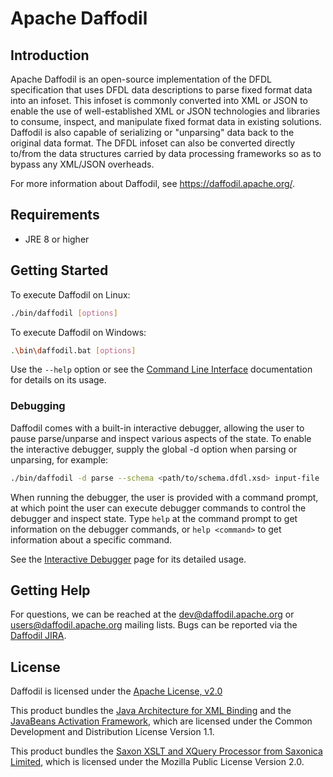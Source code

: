 <!--
  Licensed to the Apache Software Foundation (ASF) under one or more
  contributor license agreements.  See the NOTICE file distributed with
  this work for additional information regarding copyright ownership.
  The ASF licenses this file to You under the Apache License, Version 2.0
  (the "License"); you may not use this file except in compliance with
  the License.  You may obtain a copy of the License at

      http://www.apache.org/licenses/LICENSE-2.0

  Unless required by applicable law or agreed to in writing, software
  distributed under the License is distributed on an "AS IS" BASIS,
  WITHOUT WARRANTIES OR CONDITIONS OF ANY KIND, either express or implied.
  See the License for the specific language governing permissions and
  limitations under the License.
-->

# Apache Daffodil

## Introduction

Apache Daffodil is an open-source implementation of the DFDL specification
that uses DFDL data descriptions to parse fixed format data into an infoset.
This infoset is commonly converted into XML or JSON to enable the use of
well-established XML or JSON technologies and libraries to consume, inspect,
and manipulate fixed format data in existing solutions. Daffodil is also
capable of serializing or "unparsing" data back to the original data format.
The DFDL infoset can also be converted directly to/from the data structures
carried by data processing frameworks so as to bypass any XML/JSON overheads.

For more information about Daffodil, see <https://daffodil.apache.org/>.

## Requirements

* JRE 8 or higher

## Getting Started

To execute Daffodil on Linux:

```bash
./bin/daffodil [options]
```

To execute Daffodil on Windows:

```bash
.\bin\daffodil.bat [options]
```

Use the `--help` option or see the [Command Line Interface](https://daffodil.apache.org/cli/)
documentation for details on its usage.

### Debugging

Daffodil comes with a built-in interactive debugger, allowing the user to pause
parse/unparse and inspect various aspects of the state. To enable the
interactive debugger, supply the global -d option when parsing or unparsing,
for example:

```bash
./bin/daffodil -d parse --schema <path/to/schema.dfdl.xsd> input-file
```

When running the debugger, the user is provided with a command prompt, at which
point the user can execute debugger commands to control the debugger and
inspect state. Type `help` at the command prompt to get information on the
debugger commands, or `help <command>` to get information about a specific
command.

See the [Interactive Debugger](https://daffodil.apache.org/debugger/)
page for its detailed usage.

## Getting Help

For questions, we can be reached at the dev@daffodil.apache.org or
users@daffodil.apache.org mailing lists. Bugs can be reported via the
[Daffodil JIRA](https://issues.apache.org/jira/projects/DAFFODIL).

## License

Daffodil is licensed under the [Apache License, v2.0](https://www.apache.org/licenses/LICENSE-2.0)

This product bundles the [Java Architecture for XML
Binding](https://docs.oracle.com/javase/8/docs/technotes/guides/xml/jaxb/index.html)
and the [JavaBeans Activation
Framework](https://www.oracle.com/java/technologies/downloads.html),
which are licensed under the Common Development and Distribution
License Version 1.1.

This product bundles the [Saxon XSLT and XQuery Processor from
Saxonica Limited](https://www.saxonica.com/), which is licensed under
the Mozilla Public License Version 2.0.
